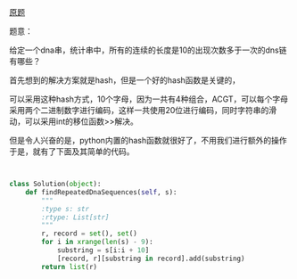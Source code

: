 [原题](https://leetcode.com/problems/repeated-dna-sequences/)

题意：

给定一个dna串，统计串中，所有的连续的长度是10的出现次数多于一次的dns链有哪些？

首先想到的解决方案就是hash，但是一个好的hash函数是关键的，

可以采用这种hash方式，10个字母，因为一共有4种组合，ACGT，可以每个字母采用两个二进制数字进行编码，这样一共使用20位进行编码，同时字符串的滑动，可以采用int的移位函数>>解决。



但是令人兴奋的是，python内置的hash函数就很好了，不用我们进行额外的操作于是，就有了下面及其简单的代码。



```Python


class Solution(object):
    def findRepeatedDnaSequences(self, s):
        """
        :type s: str
        :rtype: List[str]
        """
        r, record = set(), set()
        for i in xrange(len(s) - 9):
            substring = s[i:i + 10]
            [record, r][substring in record].add(substring)
        return list(r)
        
        
        
                
                
```